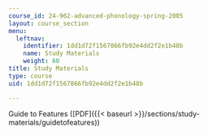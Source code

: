 ```yaml
---
course_id: 24-962-advanced-phonology-spring-2005
layout: course_section
menu:
  leftnav:
    identifier: 1dd1d72f1567866fb92e4dd2f2e1b48b
    name: Study Materials
    weight: 60
title: Study Materials
type: course
uid: 1dd1d72f1567866fb92e4dd2f2e1b48b

---
```


Guide to Features ([PDF]({{< baseurl >}}/sections/study-materials/guidetofeatures))